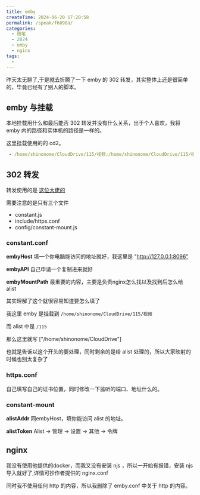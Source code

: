 ```yaml
---
title: emby
createTime: 2024-06-20 17:20:58
permalink: /speak/f6898a/
categories:
  - 随笔
  - 2024
  - emby
  - nginx
tags:
  - 
---
```


昨天太无聊了,于是就去折腾了一下 emby 的 302 转发，其实整体上还是很简单的，毕竟已经有了别人的脚本。

## emby 与挂载

本地挂载用什么和最后能否 302 转发并没有什么关系，出于个人喜欢，我将 emby 内的路径和实体机的路径是一样的。

这里挂载使用的的 cd2。

```yaml
 - /home/shinonome/CloudDrive/115/视频:/home/shinonome/CloudDrive/115/视频 # Media directory
```

## 302 转发

转发使用的是 [这位大佬的](https://github.com/bpking1/embyExternalUrl/tree/main)

需要注意的是只有三个文件

- constant.js
- include/https.conf
- config/constant-mount.js

### constant.conf

**embyHost**
填一个你电脑能访问的地址就好，我这里是 "<http://127.0.0.1:8096">

**embyAPI**
自己申请一个复制进来就好

**embyMountPath**
最重要的内容，主要是负责nginx怎么找以及找到后怎么给 alist

其实理解了这个就很容易知道要怎么填了

我这里 emby 是挂载到 `/home/shinonome/CloudDrive/115/视频`

而 alist 中是 `/115`

那么这里就写 \["/home/shinonome/CloudDrive"]

也就是告诉以这个开头的要处理，同时剩余的是给 alist 处理的，所以大家映射的时候也别太复杂了

### https.conf

自己填写自己的证书位置，同时修改一下监听的端口、地址什么的。

### constant-mount

**alistAddr**
同embyHost，填你能访问 alist 的地址。

**alistToken**
Alist -> 管理 -> 设置 -> 其他 -> 令牌

## nginx

我没有使用他提供的docker，而我又没有安装 njs ，所以一开始有报错，安装 njs 导入就好了,详情可抄作者提供的 nginx.conf

同时我不使用任何 http 的内容，所以我删除了 emby.conf 中关于 http 的内容。
